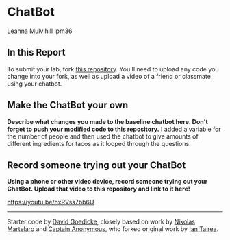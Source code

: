 # ChatBot
Leanna Mulvihill lpm36

## In this Report

To submit your lab, fork [this repository](https://github.com/FAR-Lab/IDD-Fa18-Lab6). You'll need to upload any code you change into your fork, as well as upload a video of a friend or classmate using your chatbot.

## Make the ChatBot your own

**Describe what changes you made to the baseline chatbot here. Don't forget to push your modified code to this repository.**
I added a variable for the number of people and then used the chatbot to give amounts of different ingredients for tacos as it looped through the questions.

## Record someone trying out your ChatBot

**Using a phone or other video device, record someone trying out your ChatBot. Upload that video to this repository and link to it here!**

https://youtu.be/hxRVss7bb6U

---
Starter code by [David Goedicke](mailto:da.goedicke@gmail.com), closely based on work by [Nikolas Martelaro](mailto:nmartelaro@gmail.com) and [Captain Anonymous](https://codepen.io/anon/pen/PEVYXz), who forked original work by [Ian Tairea](https://codepen.io/mrtairea/pen/yJapwv).
